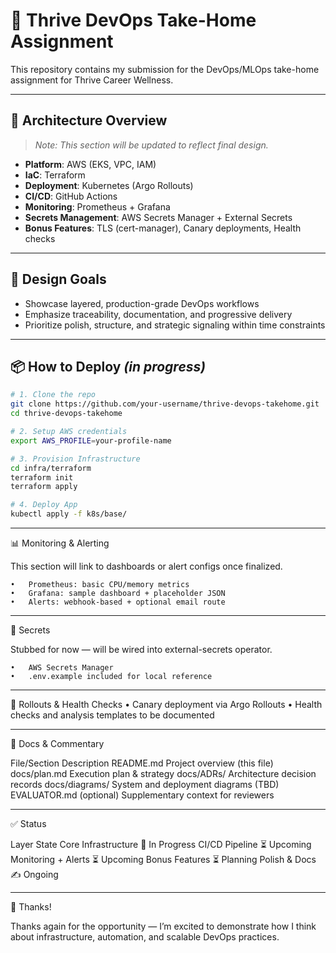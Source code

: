 # 🚀 Thrive DevOps Take-Home Assignment

This repository contains my submission for the DevOps/MLOps take-home assignment for Thrive Career Wellness.

---

## 📐 Architecture Overview

> _Note: This section will be updated to reflect final design._

- **Platform**: AWS (EKS, VPC, IAM)
- **IaC**: Terraform
- **Deployment**: Kubernetes (Argo Rollouts)
- **CI/CD**: GitHub Actions
- **Monitoring**: Prometheus + Grafana
- **Secrets Management**: AWS Secrets Manager + External Secrets
- **Bonus Features**: TLS (cert-manager), Canary deployments, Health checks

---

## 🧠 Design Goals

- Showcase layered, production-grade DevOps workflows
- Emphasize traceability, documentation, and progressive delivery
- Prioritize polish, structure, and strategic signaling within time constraints

---

## 📦 How to Deploy _(in progress)_

```bash
# 1. Clone the repo
git clone https://github.com/your-username/thrive-devops-takehome.git
cd thrive-devops-takehome

# 2. Setup AWS credentials
export AWS_PROFILE=your-profile-name

# 3. Provision Infrastructure
cd infra/terraform
terraform init
terraform apply

# 4. Deploy App
kubectl apply -f k8s/base/
```

---

📊 Monitoring & Alerting

This section will link to dashboards or alert configs once finalized.

	•	Prometheus: basic CPU/memory metrics
	•	Grafana: sample dashboard + placeholder JSON
	•	Alerts: webhook-based + optional email route

---

🔐 Secrets

Stubbed for now — will be wired into external-secrets operator.

	•	AWS Secrets Manager
	•	.env.example included for local reference

---

🧪 Rollouts & Health Checks
	•	Canary deployment via Argo Rollouts
	•	Health checks and analysis templates to be documented

---

📝 Docs & Commentary

File/Section	Description
README.md	Project overview (this file)
docs/plan.md	Execution plan & strategy
docs/ADRs/	Architecture decision records
docs/diagrams/	System and deployment diagrams (TBD)
EVALUATOR.md	(optional) Supplementary context for reviewers

---

✅ Status

Layer	State
Core Infrastructure	🔧 In Progress
CI/CD Pipeline	⏳ Upcoming
Monitoring + Alerts	⏳ Upcoming
Bonus Features	⏳ Planning
Polish & Docs	✍️ Ongoing

---

🙏 Thanks!

Thanks again for the opportunity — I’m excited to demonstrate how I think about infrastructure, automation, and scalable DevOps practices.